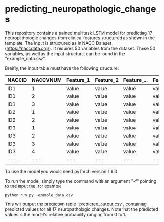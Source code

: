 # predicting_neuropathologic_changes
This repository contains a trained multitask LSTM model for predicting 17 neuropathologic changes from clinical features structured as shown in the template. The input is structured as in NACC Dataset (https://naccdata.org/). It requires 50 variables from the dataset. These 50 variables, as well as the input structure, can be found in the "example_data.csv".

Breifly, the input table must have the following structure:

NACCID | NACCVNUM | Feature_1 | Feature_2 | Feature_... | Feature_50 | 
--- | --- | --- | --- |--- |---|
ID1 | 1 | value | value | value | value |
ID1 | 2 | value | value | value | value |
ID1 | 3 | value | value | value | value |
ID2 | 1 | value | value | value | value |
ID2 | 2 | value | value | value | value |
ID3 | 1 | value | value | value | value |
ID3 | 2 | value | value | value | value |
ID3 | 3 | value | value | value | value |
ID3 | 4 | value | value | value | value |
--- | --- | --- | --- |--- |---|

To use the model you would need pyTorch version 1.9.0

To run the model, simply type the command with an argument "-f" pointing to the input file, for example

```
python run.py -example_data.csv
```

This will output the prediction table "predicted_output.csv", containing predicted values for all 17 neuropathologic changes. Note that the predicted values is the model's relative probability ranging from 0 to 1.
